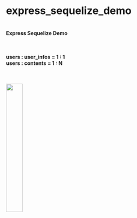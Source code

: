 # express_sequelize_demo
<br/>
<strong>Express Sequelize Demo<strong><br/><br/><br/>

users : user_infos = 1 : 1 <br/>
users : contents = 1 : N <br/><br/><br/>


<img width="30%" src="https://user-images.githubusercontent.com/113086375/199632219-2702ad88-5ec4-4f91-b850-dea71cc40d86.png"/>
